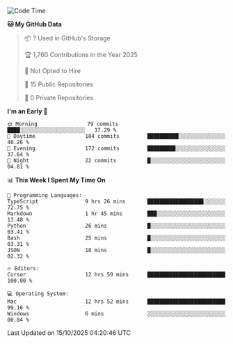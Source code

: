 <!--START_SECTION:waka-->
![Code Time](http://img.shields.io/badge/Code%20Time-7%2C964%20hrs%206%20mins-blue)

**🐱 My GitHub Data** 

> 📦 ? Used in GitHub's Storage 
 > 
> 🏆 1,760 Contributions in the Year 2025
 > 
> 🚫 Not Opted to Hire
 > 
> 📜 15 Public Repositories 
 > 
> 🔑 0 Private Repositories 
 > 
**I'm an Early 🐤** 

```text
🌞 Morning                79 commits          ████░░░░░░░░░░░░░░░░░░░░░   17.29 % 
🌆 Daytime                184 commits         ██████████░░░░░░░░░░░░░░░   40.26 % 
🌃 Evening                172 commits         █████████░░░░░░░░░░░░░░░░   37.64 % 
🌙 Night                  22 commits          █░░░░░░░░░░░░░░░░░░░░░░░░   04.81 % 
```


📊 **This Week I Spent My Time On** 

```text
💬 Programming Languages: 
TypeScript               9 hrs 26 mins       ██████████████████░░░░░░░   72.75 % 
Markdown                 1 hr 45 mins        ███░░░░░░░░░░░░░░░░░░░░░░   13.48 % 
Python                   26 mins             █░░░░░░░░░░░░░░░░░░░░░░░░   03.41 % 
Bash                     25 mins             █░░░░░░░░░░░░░░░░░░░░░░░░   03.31 % 
JSON                     18 mins             █░░░░░░░░░░░░░░░░░░░░░░░░   02.32 % 

🔥 Editors: 
Cursor                   12 hrs 59 mins      █████████████████████████   100.00 % 

💻 Operating System: 
Mac                      12 hrs 52 mins      █████████████████████████   99.16 % 
Windows                  6 mins              ░░░░░░░░░░░░░░░░░░░░░░░░░   00.84 % 
```


 Last Updated on 15/10/2025 04:20:46 UTC
<!--END_SECTION:waka-->

